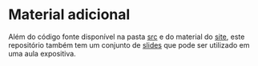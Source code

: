 # Material adicional

Além do código fonte disponível na pasta [src](../src/) e do material do [site](../content/index.md), este repositório também tem um conjunto de [slides](../slides/slides.pdf) que pode ser utilizado em uma aula expositiva. 
